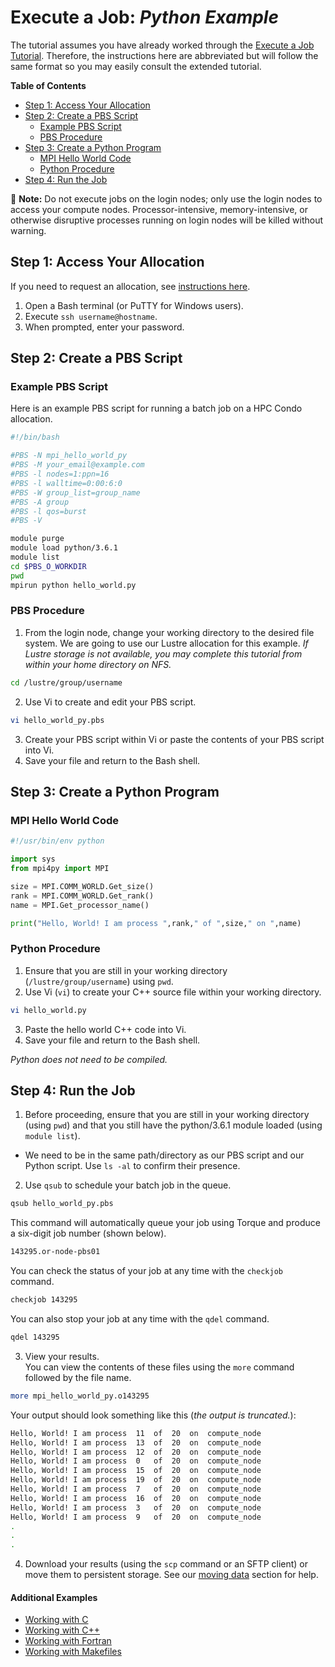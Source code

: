 # Execute a Job: _Python Example_

The tutorial assumes you have already worked through the [Execute a Job Tutorial](../execute-a-job.md). Therefore, the instructions here are abbreviated but will follow the same format so you may easily consult the extended tutorial.

**Table of Contents**

<!-- TOC depthFrom:2 depthTo:3 withLinks:1 updateOnSave:1 orderedList:0 -->

- [Step 1: Access Your Allocation](#step-1-access-your-allocation)
- [Step 2: Create a PBS Script](#step-2-create-a-pbs-script)
	- [Example PBS Script](#example-pbs-script)
	- [PBS Procedure](#pbs-procedure)
- [Step 3: Create a Python Program](#step-3-create-a-python-program)
	- [MPI Hello World Code](#mpi-hello-world-code)
	- [Python Procedure](#python-procedure)
- [Step 4: Run the Job](#step-4-run-the-job)

<!-- /TOC -->

📝 **Note:** Do not execute jobs on the login nodes; only use the login nodes to access your compute nodes. Processor-intensive, memory-intensive, or otherwise disruptive processes running on login nodes will be killed without warning.

## Step 1: Access Your Allocation

If you need to request an allocation, see [instructions here](../request-access.md).

1. Open a Bash terminal (or PuTTY for Windows users).
2. Execute `ssh username@hostname`.
3. When prompted, enter your password.


## Step 2: Create a PBS Script

### Example PBS Script

Here is an example PBS script for running a batch job on a HPC Condo allocation.

```bash
#!/bin/bash

#PBS -N mpi_hello_world_py
#PBS -M your_email@example.com
#PBS -l nodes=1:ppn=16
#PBS -l walltime=0:00:6:0
#PBS -W group_list=group_name
#PBS -A group
#PBS -l qos=burst
#PBS -V

module purge
module load python/3.6.1
module list
cd $PBS_O_WORKDIR
pwd
mpirun python hello_world.py
```


### PBS Procedure

1. From the login node, change your working directory to the desired file system. We are going to use our Lustre allocation for this example. _If Lustre storage is not available, you may complete this tutorial from within your home directory on NFS._

  ```bash
  cd /lustre/group/username
  ```

2. Use Vi to create and edit your PBS script.

  ```bash
  vi hello_world_py.pbs
  ```

3. Create your PBS script within Vi or paste the contents of your PBS script into Vi.
4. Save your file and return to the Bash shell.


## Step 3: Create a Python Program

### MPI Hello World Code

```python
#!/usr/bin/env python

import sys
from mpi4py import MPI

size = MPI.COMM_WORLD.Get_size()
rank = MPI.COMM_WORLD.Get_rank()
name = MPI.Get_processor_name()

print("Hello, World! I am process ",rank," of ",size," on ",name)
```

### Python Procedure

1. Ensure that you are still in your working directory (`/lustre/group/username`) using `pwd`.
2. Use Vi (`vi`) to create your C++ source file within your working directory.

  ```bash
  vi hello_world.py
  ```

3. Paste the hello world C++ code into Vi.
4. Save your file and return to the Bash shell.

_Python does not need to be compiled._


## Step 4: Run the Job

1. Before proceeding, ensure that you are still in your working directory (using `pwd`) and that you still have the python/3.6.1 module loaded (using `module list`).

  - We need to be in the same path/directory as our PBS script and our Python script. Use `ls -al` to confirm their presence.

2. Use `qsub` to schedule your batch job in the queue.

  ```bash
  qsub hello_world_py.pbs
  ```

  This command will automatically queue your job using Torque and produce a six-digit job number (shown below).<br>

  ```bash
  143295.or-node-pbs01
  ```

  You can check the status of your job at any time with the `checkjob` command.

  ```bash
  checkjob 143295
  ```

  You can also stop your job at any time with the `qdel` command.

  ```bash
  qdel 143295
  ```

3. View your results.<br>
  You can view the contents of these files using the `more` command followed by the file name.<br>

  ```bash
  more mpi_hello_world_py.o143295
  ```

  Your output should look something like this (_the output is truncated._):

  ```bash
  Hello, World! I am process  11  of  20  on  compute_node
  Hello, World! I am process  13  of  20  on  compute_node
  Hello, World! I am process  12  of  20  on  compute_node
  Hello, World! I am process  0   of  20  on  compute_node
  Hello, World! I am process  15  of  20  on  compute_node
  Hello, World! I am process  19  of  20  on  compute_node
  Hello, World! I am process  7   of  20  on  compute_node
  Hello, World! I am process  16  of  20  on  compute_node
  Hello, World! I am process  3   of  20  on  compute_node
  Hello, World! I am process  9   of  20  on  compute_node
  .
  .
  .
  ```

4. Download your results (using the `scp` command or an SFTP client) or move them to persistent storage. See our [moving data](../../../data-transfer-storage/moving-data.md) section for help.

#### Additional Examples
- [Working with C](../execute-a-job.md)
- [Working with C++](cpp.md)
- [Working with Fortran](fortran.md)
- [Working with Makefiles](makefile.md)
